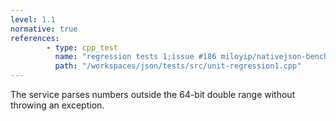 ```yaml
---
level: 1.1
normative: true
references:
        - type: cpp_test
          name: "regression tests 1;issue #186 miloyip/nativejson-benchmark: floating-point parsing"
          path: "/workspaces/json/tests/src/unit-regression1.cpp"
---
```


The service parses numbers outside the 64-bit double range without throwing an exception.